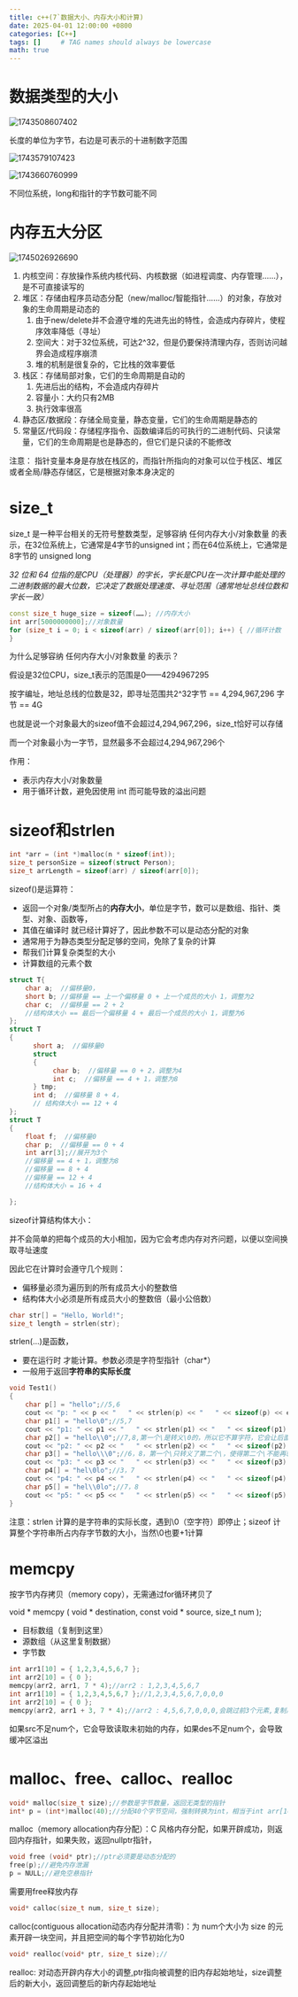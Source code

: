 ```yaml
---
title: c++(7`数据大小、内存大小和计算)
date: 2025-04-01 12:00:00 +0800
categories: [C++]
tags: []     # TAG names should always be lowercase
math: true
---
```

# 数据类型的大小

![1743508607402](/assets/img/blog/c++/数据类型的大小.png)

长度的单位为字节，右边是可表示的十进制数字范围

![1743579107423](/assets/img/blog/c++/不同位系统.png)

![1743660760999](/assets/img/blog/c++/指针大小.png)

不同位系统，long和指针的字节数可能不同

# 内存五大分区

![1745026926690](/assets/img/blog/c++/内存分区.png)

1. 内核空间：存放操作系统内核代码、内核数据（如进程调度、内存管理……），是不可直接读写的
2. 堆区：存储由程序员动态分配（new/malloc/智能指针……）的对象，存放对象的生命周期是动态的
   1. 由于new/delete并不会遵守堆的先进先出的特性，会造成内存碎片，使程序效率降低（寻址）
   2. 空间大：对于32位系统，可达2^32，但是仍要保持清理内存，否则访问越界会造成程序崩溃
   3. 堆的机制是很复杂的，它比栈的效率要低
3. 栈区：存储局部对象，它们的生命周期是自动的
   1. 先进后出的结构，不会造成内存碎片
   2. 容量小：大约只有2MB
   3. 执行效率很高
4. 静态区/数据段：存储全局变量，静态变量，它们的生命周期是静态的
5. 常量区/代码段：存储程序指令、函数编译后的可执行的二进制代码、只读常量，它们的生命周期是也是静态的，但它们是只读的不能修改

注意： 指针变量本身是存放在栈区的，而指针所指向的对象可以位于栈区、堆区或者全局/静态存储区，它是根据对象本身决定的

# size_t

size_t 是一种平台相关的无符号整数类型，足够容纳 任何内存大小/对象数量 的表示，在32位系统上，它通常是4字节的unsigned int；而在64位系统上，它通常是8字节的 unsigned long

_32 位和 64 位指的是CPU（处理器）的字长，字长是CPU在一次计算中能处理的二进制数据的最大位数，它决定了数据处理速度、寻址范围（通常地址总线位数和字长一致）_

```c++
const size_t huge_size = sizeof(……); //内存大小
int arr[5000000000];//对象数量
for (size_t i = 0; i < sizeof(arr) / sizeof(arr[0]); i++) { //循环计数
}
```

为什么足够容纳 任何内存大小/对象数量 的表示？

假设是32位CPU，size_t表示的范围是0——4294967295

按字编址，地址总线的位数是32，即寻址范围共2^32字节 == 4,294,967,296 字节 == 4G

也就是说一个对象最大的sizeof值不会超过4,294,967,296，size_t恰好可以存储

而一个对象最小为一字节，显然最多不会超过4,294,967,296个

作用：

* 表示内存大小/对象数量
* 用于循环计数，避免因使用 int 而可能导致的溢出问题

# sizeof和strlen

```c++
int *arr = (int *)malloc(n * sizeof(int)); 
size_t personSize = sizeof(struct Person); 
size_t arrLength = sizeof(arr) / sizeof(arr[0]); 
```

sizeof()是运算符：

* 返回一个对象/类型所占的**内存大小**，单位是字节，数可以是数组、指针、类型、对象、函数等，
* 其值在编译时 就已经计算好了，因此参数不可以是动态分配的对象
* 通常用于为静态类型分配足够的空间，免除了复杂的计算
* 帮我们计算复杂类型的大小
* 计算数组的元素个数

```c++
struct T{  
    char a;  //偏移量0，
    short b; //偏移量 == 上一个偏移量 0 + 上一个成员的大小 1，调整为2
    char c;  //偏移量 == 2 + 2
	//结构体大小 == 最后一个偏移量 4 + 最后一个成员的大小 1，调整为6
}; 
struct T  
{  
      short a;  //偏移量0
      struct   
      {  
           char b;  //偏移量 == 0 + 2，调整为4
           int c;  //偏移量 == 4 + 1，调整为8
      } tmp;   
      int d;  //偏移量 8 + 4，
	  // 结构体大小 == 12 + 4 
};
struct T  
{  
    float f;  //偏移量0
    char p;  //偏移量 == 0 + 4
    int arr[3];//展开为3个  
	//偏移量 == 4 + 1，调整为8
	//偏移量 == 8 + 4
	//偏移量 == 12 + 4
	//结构体大小 = 16 + 4

};
```

sizeof计算结构体大小：

并不会简单的把每个成员的大小相加，因为它会考虑内存对齐问题，以便以空间换取寻址速度

因此它在计算时会遵守几个规则：

* 偏移量必须为遍历到的所有成员大小的整数倍
* 结构体大小必须是所有成员大小的整数倍（最小公倍数）

```c++
char str[] = "Hello, World!";
size_t length = strlen(str); 
```

strlen(…)是函数，

* 要在运行时 才能计算。参数必须是字符型指针（char*）
* 一般用于返回**字符串的实际长度**

```c++
void Test1()
{
	char p[] = "hello";//5,6
	cout << "p: " << p << "   " << strlen(p) << "   " << sizeof(p) << endl;
	char p1[] = "hello\0";//5,7
	cout << "p1: " << p1 << "   " << strlen(p1) << "   " << sizeof(p1) << endl;
	char p2[] = "hello\\0";//7,8,第一个\是转义\0的，所以它不算字符，它会让后面的\0变为普通的字符
	cout << "p2: " << p2 << "   " << strlen(p2) << "   " << sizeof(p2) << endl;
	char p3[] = "hello\\\0";//6，8，第一个\只转义了第二个\，使得第二个\不能再转义后面
	cout << "p3: " << p3 << "   " << strlen(p3) << "   " << sizeof(p3) << endl;
	char p4[] = "hel\0lo";//3，7
	cout << "p4: " << p4 << "   " << strlen(p4) << "   " << sizeof(p4) << endl;
	char p5[] = "hel\\0lo";//7，8
	cout << "p5: " << p5 << "   " << strlen(p5) << "   " << sizeof(p5) << endl;
}
```

注意：strlen 计算的是字符串的实际长度，遇到\0（空字符）即停止；sizeof 计算整个字符串所占内存字节数的大小，当然\0也要+1计算

# memcpy

按字节内存拷贝（memory copy），无需通过for循环拷贝了

void * memcpy ( void * destination, const void * source, size_t num );

* 目标数组（复制到这里）
* 源数组（从这里复制数据）
* 字节数

```c++
int arr1[10] = { 1,2,3,4,5,6,7 };
int arr2[10] = { 0 };
memcpy(arr2, arr1, 7 * 4);//arr2 : 1,2,3,4,5,6,7
int arr1[10] = { 1,2,3,4,5,6,7 };//1,2,3,4,5,6,7,0,0,0
int arr2[10] = { 0 };
memcpy(arr2, arr1 + 3, 7 * 4);//arr2 : 4,5,6,7,0,0,0,会跳过前3个元素,复制后面的7个元素
```

如果src不足num个，它会导致读取未初始的内存，如果des不足num个，会导致缓冲区溢出

# malloc、free、calloc、realloc

```c++
void* malloc(size_t size);//参数是字节数量，返回无类型的指针
int* p = (int*)malloc(40);//分配40个字节空间，强制转换为int，相当于int arr[10];
```

malloc（memory allocation内存分配）：C 风格内存分配，如果开辟成功，则返回内存指针，如果失败，返回nullptr指针，

```c++
void free (void* ptr);//ptr必须要是动态分配的
free(p);//避免内存泄漏
p = NULL;//避免空悬指针
```

需要用free释放内存

```c++
void* calloc(size_t num, size_t size);
```

calloc(contiguous allocation动态内存分配并清零)：为 num个大小为 size 的元素开辟一块空间，并且把空间的每个字节初始化为0

```c++
void* realloc(void* ptr, size_t size);//
```

realloc: 对动态开辟内存大小的调整,ptr指向被调整的旧内存起始地址，size调整后的新大小，返回调整后的新内存起始地址
